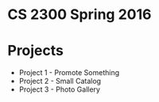 # CS 2300 Spring 2016

# Projects
* Project 1 - Promote Something
* Project 2 - Small Catalog
* Project 3 - Photo Gallery
